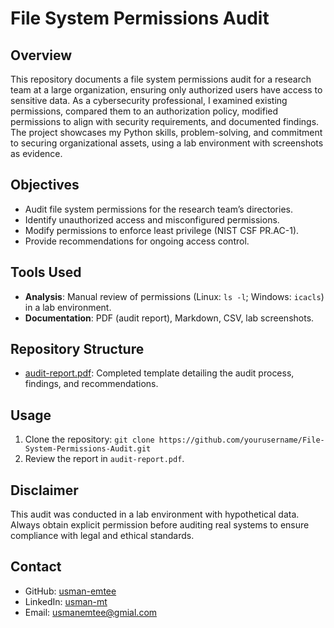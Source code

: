 # File System Permissions Audit

## Overview
This repository documents a file system permissions audit for a research team at a large organization, ensuring only authorized users have access to sensitive data. As a cybersecurity professional, I examined existing permissions, compared them to an authorization policy, modified permissions to align with security requirements, and documented findings. The project showcases my Python skills, problem-solving, and commitment to securing organizational assets, using a lab environment with screenshots as evidence.

## Objectives
- Audit file system permissions for the research team’s directories.
- Identify unauthorized access and misconfigured permissions.
- Modify permissions to enforce least privilege (NIST CSF PR.AC-1).
- Provide recommendations for ongoing access control.

## Tools Used
- **Analysis**: Manual review of permissions (Linux: `ls -l`; Windows: `icacls`) in a lab environment.
- **Documentation**: PDF (audit report), Markdown, CSV, lab screenshots.

## Repository Structure
- [audit-report.pdf](): Completed template detailing the audit process, findings, and recommendations.

## Usage
1. Clone the repository: `git clone https://github.com/yourusername/File-System-Permissions-Audit.git`
2. Review the report in `audit-report.pdf`.

## Disclaimer
This audit was conducted in a lab environment with hypothetical data. Always obtain explicit permission before auditing real systems to ensure compliance with legal and ethical standards.

## Contact
- GitHub: [usman-emtee](https://github.com/usman-emtee)
- LinkedIn: [usman-mt](https://linkedin.com/in/usman-mt)
- Email: usmanemtee@gmial.com
